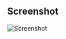 
## Screenshot
![Screenshot](http://a5.mzstatic.com/us/r30/Purple49/v4/cc/4d/a5/cc4da557-abbf-5fa9-fc8c-963f2ceab051/screen322x572.jpeg)